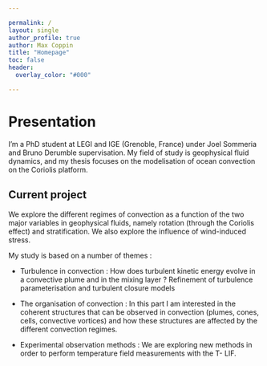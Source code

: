 ```yaml
---

permalink: / 
layout: single 
author_profile: true
author: Max Coppin
title: "Homepage"
toc: false
header:
  overlay_color: "#000"

---
```

# Presentation
I’m a PhD student at LEGI and IGE (Grenoble, France) under Joel Sommeria and Bruno Derumble supervisation. My field of study is geophysical fluid dynamics, and my thesis focuses on the modelisation of ocean convection on the Coriolis platform.

## Current project
We explore the different regimes of convection as a function of the two major variables in geophysical fluids, namely rotation (through the Coriolis effect) and stratification. We also explore the influence of wind-induced stress.

My study is based on a number of themes :

- Turbulence in convection :
How does turbulent kinetic energy evolve in a convective plume and in the mixing layer ?
Refinement of turbulence parameterisation and turbulent closure models

- The organisation of convection :
In this part I am interested in the coherent structures that can be observed in convection (plumes, cones, cells, convective vortices) and how these structures are affected by the different convection regimes.

- Experimental observation methods :
We are exploring new methods in order to perform temperature field measurements with the T- LIF.
